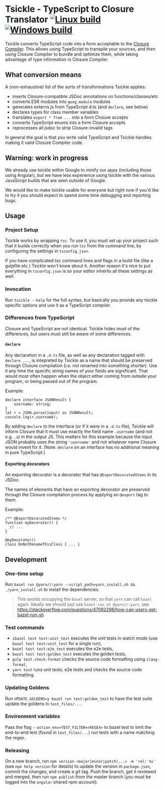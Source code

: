 # Tsickle - TypeScript to Closure Translator [![Linux build](https://travis-ci.org/angular/tsickle.svg?branch=master)](https://travis-ci.org/angular/tsickle) [![Windows build](https://ci.appveyor.com/api/projects/status/puxdblmlqbofqqt1/branch/master?svg=true)](https://ci.appveyor.com/project/alexeagle/tsickle/branch/master)

Tsickle converts TypeScript code into a form acceptable to the [Closure
Compiler].  This allows using TypeScript to transpile your sources, and then
using Closure Compiler to bundle and optimize them, while taking advantage of
type information in Closure Compiler.

[Closure Compiler]: https://github.com/google/closure-compiler/

## What conversion means

A (non-exhaustive) list of the sorts of transformations Tsickle applies:

- inserts Closure-compatible JSDoc annotations on functions/classes/etc
- converts ES6 modules into `goog.module` modules
- generates externs.js from TypeScript d.ts (and `declare`, see below)
- declares types for class member variables
- translates `export * from ...` into a form Closure accepts
- converts TypeScript enums into a form Closure accepts
- reprocesses all jsdoc to strip Closure-invalid tags

In general the goal is that you write valid TypeScript and Tsickle handles
making it valid Closure Compiler code.

## Warning: work in progress

We already use tsickle within Google to minify our apps (including those using
Angular), but we have less experience using tsickle with the various JavaScript
builds that are seen outside of Google.

We would like to make tsickle usable for everyone but right now if you'd like
to try it you should expect to spend some time debugging and reporting bugs.

## Usage

### Project Setup

Tsickle works by wrapping `tsc`.  To use it, you must set up your project such
that it builds correctly when you run `tsc` from the command line, by
configuring the settings in `tsconfig.json`.

If you have complicated tsc command lines and flags in a build file (like a
gulpfile etc.) Tsickle won't know about it.  Another reason it's nice to put
everything in `tsconfig.json` is so your editor inherits all these settings as
well.

### Invocation

Run `tsickle --help` for the full syntax, but basically you provide any tsickle
specific options and use it as a TypeScript compiler.

### Differences from TypeScript

Closure and TypeScript are not identical.  Tsickle hides most of the
differences, but users must still be aware of some differences.

#### `declare`

Any declaration in a `.d.ts` file, as well as any declaration tagged with
`declare ...`, is intepreted by Tsickle as a name that should be preserved
through Closure compilation (i.e. not renamed into something shorter).  Use it
any time the specific string names of your fields are significant.  That would
most often happen when the object either coming from outside your program, or
being passed out of the program.

Example:

    declare interface JSONResult {
        username: string;
    }
    let r = JSON.parse(input) as JSONResult;
    console.log(r.username);

By adding `declare` to the interface (or if it were in a `.d.ts` file), Tsickle
will inform Closure that it must use exactly the field name `.username` (and not
e.g. `.a`) in the output JS.  This matters for this example because the input
JSON probably uses the string `'username'` and not whatever name Closure would
invent for it.  (Note: `declare` on an interface has no additional meaning in
pure TypeScript.)

#### Exporting decorators

An exporting decorator is a decorator that has `@ExportDecoratedItems` in its
JSDoc.

The names of elements that have an exporting decorator are preserved through
the Closure compilation process by applying an `@export` tag to them.

Example:

    /** @ExportDecoratedItems */
    function myDecorator() {
      // ...
    }

    @myDecorator()
    class DoNotRenameThisClass { ... }

## Development

### One-time setup

Run `bazel run @yarn//:yarn --script_path=yarn_install.sh && ./yarn_install.sh`
to install the dependencies.

> This avoids occupying the `bazel` server, so that `yarn` can call `bazel`
> again.
> Ideally we should just use `bazel-run.sh @yarn//:yarn`, see
> https://stackoverflow.com/questions/47082298/how-can-users-get-bazel-run-sh

### Test commands

- `ibazel test test:unit_test` executes the unit tests in watch mode (use `bazel test test:unit_test` for a
  single run),
- `bazel test test:e2e_test` executes the e2e tests,
- `bazel test test:golden_test` executes the golden tests,
- `gulp test.check-format` checks the source code formatting using
  `clang-format`,
- `yarn test` runs unit tests, e2e tests and checks the source code formatting.

### Updating Goldens

Run `UPDATE_GOLDENS=y bazel run test:golden_test` to have the test suite update 
the goldens in `test_files/...`.

### Environment variables

Pass the flag `--action_env=TEST_FILTER=<REGEX>` to bazel test to limit the
end-to-end test (found in `test_files/...`) run tests with a name matching the
regex.

### Releasing

On a new branch, run `npm version <major|minor|patch|...> -m 'rel: %s'` (see
`npm help version` for details) to update the version in `package.json`, commit
the changes, and create a git tag. Push the branch, get it reviewed and merged,
then run `npm publish` from the master branch (you must be logged into the
`angular` shared npm account).
